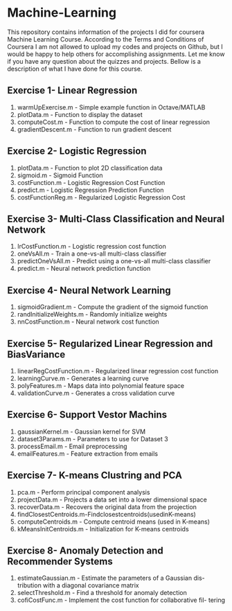 # Machine-Learning

This repository contains information of the projects I did for coursera Machine Learning Course. According to the Terms and Conditions of Coursera I am not allowed to upload my codes and projects on Github, but I would be happy to help others for accomplishing assignments. Let me know if you have any question about the quizzes and projects. Bellow is a description of what I have done for this course.
## Exercise 1- Linear Regression
1.	warmUpExercise.m - Simple example function in Octave/MATLAB
2.	plotData.m - Function to display the dataset
3.	computeCost.m - Function to compute the cost of linear regression
4.	gradientDescent.m - Function to run gradient descent

## Exercise 2- Logistic Regression
1.	plotData.m - Function to plot 2D classification data
2.	sigmoid.m - Sigmoid Function
3.	costFunction.m - Logistic Regression Cost Function
4.	predict.m - Logistic Regression Prediction Function
5.	costFunctionReg.m - Regularized Logistic Regression Cost
## Exercise 3- Multi-Class Classification and Neural Network
1.	lrCostFunction.m - Logistic regression cost function
2.	oneVsAll.m - Train a one-vs-all multi-class classifier
3.	predictOneVsAll.m - Predict using a one-vs-all multi-class classifier
4.	predict.m - Neural network prediction function
## Exercise 4- Neural Network Learning
1.	sigmoidGradient.m - Compute the gradient of the sigmoid function
2.	randInitializeWeights.m - Randomly initialize weights
3.	nnCostFunction.m - Neural network cost function
## Exercise 5- Regularized Linear Regression and BiasVariance
1.	linearRegCostFunction.m - Regularized linear regression cost function
2.	learningCurve.m - Generates a learning curve
3.	polyFeatures.m - Maps data into polynomial feature space
4.	validationCurve.m - Generates a cross validation curve
## Exercise 6- Support Vestor Machins
1.	gaussianKernel.m - Gaussian kernel for SVM
2.	dataset3Params.m - Parameters to use for Dataset 3
3.	processEmail.m - Email preprocessing
4.	emailFeatures.m - Feature extraction from emails
## Exercise 7- K-means Clustring and PCA
1.	pca.m - Perform principal component analysis
2.	projectData.m - Projects a data set into a lower dimensional space
3.	recoverData.m - Recovers the original data from the projection
4.	findClosestCentroids.m-Findclosestcentroids(usedinK-means)
5.	computeCentroids.m - Compute centroid means (used in K-means)
6.	kMeansInitCentroids.m - Initialization for K-means centroids
## Exercise 8- Anomaly Detection and Recommender Systems
1.	estimateGaussian.m - Estimate the parameters of a Gaussian dis- tribution with a diagonal covariance matrix
2.	selectThreshold.m - Find a threshold for anomaly detection
3.	cofiCostFunc.m - Implement the cost function for collaborative fil- tering


